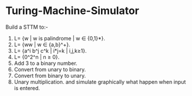 # Turing-Machine-Simulator
Build a STTM to:-
1) L= {w | w is palindrome | w ∈ {0,1}*}.
2) L= {ww | w ∈ {a,b}^+}.
3) L= {a^i b^j c^k | i*j=k | i,j,k≥1}.
4) L= {0^2^n | n ≥ 0}.
5) Add 3 to a binary number.
6) Convert from unary to binary.
7) Convert from binary to unary.
8) Unary multiplication.
and simulate graphically what happen when input is entered.
